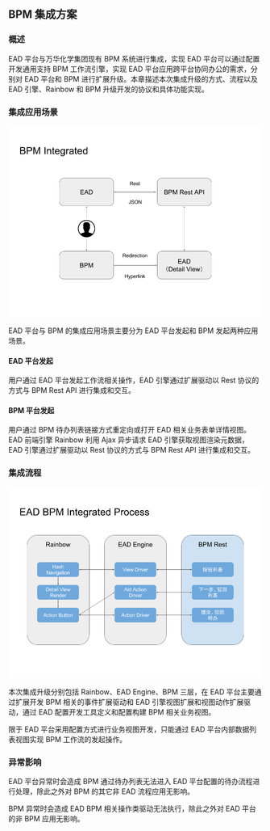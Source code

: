## BPM 集成方案

### 概述

EAD 平台与万华化学集团现有 BPM 系统进行集成，实现 EAD 平台可以通过配置开发通用支持 BPM 工作流引擎，实现 EAD 平台应用跨平台协同办公的需求，分别对 EAD 平台和 BPM 进行扩展升级。本章描述本次集成升级的方式、流程以及 EAD 引擎、Rainbow 和 BPM 升级开发的协议和具体功能实现。

### 集成应用场景

![BPM 集成](../images/bpm-integrated.png)

EAD 平台与 BPM 的集成应用场景主要分为 EAD 平台发起和 BPM 发起两种应用场景。

#### EAD 平台发起
用户通过 EAD 平台发起工作流相关操作，EAD 引擎通过扩展驱动以 Rest 协议的方式与 BPM Rest API 进行集成和交互。

#### BPM 平台发起
用户通过 BPM 待办列表链接方式重定向或打开 EAD 相关业务表单详情视图。EAD 前端引擎 Rainbow 利用 Ajax 异步请求 EAD 引擎获取视图渲染元数据，EAD 引擎通过扩展驱动以 Rest 协议的方式与 BPM Rest API 进行集成和交互。

### 集成流程

![BPM 集成](../images/bpm-process.png)

本次集成升级分别包括 Rainbow、EAD Engine、BPM 三层，在 EAD 平台主要通过扩展开发 BPM 相关的事件扩展驱动和 EAD 引擎视图扩展和视图动作扩展驱动，通过 EAD 配置开发工具定义和配置构建 BPM 相关业务视图。

限于 EAD 平台采用配置方式进行业务视图开发，只能通过 EAD 平台内部数据列表视图实现 BPM 工作流的发起操作。

### 异常影响

EAD 平台异常时会造成 BPM 通过待办列表无法进入 EAD 平台配置的待办流程进行处理，除此之外对 BPM 的其它非 EAD 流程应用无影响。

BPM 异常时会造成 EAD BPM 相关操作类驱动无法执行，除此之外对 EAD 平台的非 BPM 应用无影响。
